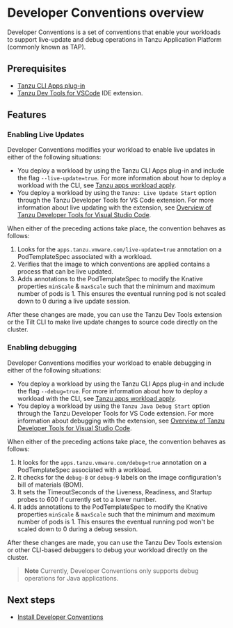 # Developer Conventions overview

Developer Conventions is a set of conventions that enable your workloads to support live-update
and debug operations in Tanzu Application Platform (commonly known as TAP).

## Prerequisites

- [Tanzu CLI Apps plug-in](../cli-plugins/apps/overview.hbs.md)
- [Tanzu Dev Tools for VSCode](../vscode-extension/about.md) IDE extension.


## <a id='features'></a>Features

### <a id='enable-live-updates'></a>Enabling Live Updates

Developer Conventions modifies your workload to enable live updates in either of the following situations:

- You deploy a workload by using the Tanzu CLI Apps plug-in and include the flag `--live-update=true`.
  For more information about how to deploy a workload with the CLI, see
  [Tanzu apps workload apply](../cli-plugins/apps/command-reference/workload_create_update_apply.hbs.md).
- You deploy a workload by using the `Tanzu: Live Update Start` option through the
Tanzu Developer Tools for VS Code extension. For more information about live updating with the
extension, see [Overview of Tanzu Developer Tools for Visual Studio Code](../vscode-extension/about.md).

When either of the preceding actions take place, the convention behaves as follows:

1. Looks for the `apps.tanzu.vmware.com/live-update=true` annotation on a PodTemplateSpec associated
   with a workload.
2. Verifies that the image to which conventions are applied contains a process that can be live updated.
3. Adds annotations to the PodTemplateSpec to modify the Knative properties `minScale` & `maxScale`
   such that the minimum and maximum number of pods is 1.
   This ensures the eventual running pod is not scaled down to 0 during a live update session.

After these changes are made, you can use the Tanzu Dev Tools extension
or the Tilt CLI to make live update changes to source code directly on the cluster.

### <a id='enable-debug'></a>Enabling debugging

Developer Conventions modifies your workload to enable debugging in either of the following situations:

- You deploy a workload by using the Tanzu CLI Apps plug-in and include the flag `--debug=true`.
  For more information about how to deploy a workload with the CLI, see
  [Tanzu apps workload apply](../cli-plugins/apps/command-reference/workload_create_update_apply.hbs.md).
- You deploy a workload by using the `Tanzu Java Debug Start` option through the
  Tanzu Developer Tools for VS Code extension. For more information about debugging with the extension,
  see [Overview of Tanzu Developer Tools for Visual Studio Code](../vscode-extension/about.md).

When either of the preceding actions take place, the convention behaves as follows:

1. It looks for the `apps.tanzu.vmware.com/debug=true` annotation on a PodTemplateSpec associated with
   a workload.
2. It checks for the `debug-8` or `debug-9` labels on the image configuration's bill of materials (BOM).
3. It sets the TimeoutSeconds of the Liveness, Readiness, and Startup probes to 600 if currently set
   to a lower number.
4. It adds annotations to the PodTemplateSpec to modify the Knative properties `minScale` & `maxScale`
   such that the minimum and maximum number of pods is 1.
   This ensures the eventual running pod won't be scaled down to 0 during a debug session.

After these changes are made, you can use the Tanzu Dev Tools extension or other CLI-based debuggers
to debug your workload directly on the cluster.

> **Note** Currently, Developer Conventions only supports debug operations for Java applications.

## <a id='next-steps'></a> Next steps

- [Install Developer Conventions](install-dev-conventions.md)

